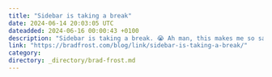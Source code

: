 ```yaml
---
title: "Sidebar is taking a break"
date: 2024-06-14 20:03:05 UTC
dateadded: 2024-06-16 00:00:43 +0100
description: "Sidebar is taking a break. 😭 Ah man, this makes me so sad. Sidebar has been my number 1 way to keep up to speed with the web, design, and beyond for the last decade. I love it so much. […]"
link: "https://bradfrost.com/blog/link/sidebar-is-taking-a-break/"
category:
directory: _directory/brad-frost.md
---
```

